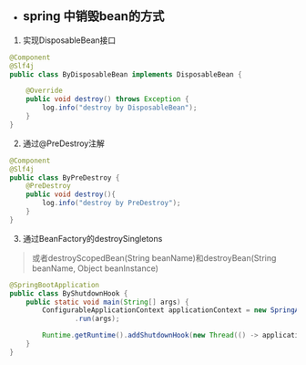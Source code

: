 - ## spring 中销毁bean的方式

1. 实现DisposableBean接口
```java
@Component
@Slf4j
public class ByDisposableBean implements DisposableBean {

    @Override
    public void destroy() throws Exception {
        log.info("destroy by DisposableBean");
    }
}
```

2. 通过@PreDestroy注解
```java
@Component
@Slf4j
public class ByPreDestroy {
    @PreDestroy
    public void destroy(){
        log.info("destroy by PreDestroy");
    }
}
```

3. 通过BeanFactory的destroySingletons
> 或者destroyScopedBean(String beanName)和destroyBean(String beanName, Object beanInstance)
```java
@SpringBootApplication
public class ByShutdownHook {
    public static void main(String[] args) {
        ConfigurableApplicationContext applicationContext = new SpringApplicationBuilder(ByShutdownHook.class)
                .run(args);

        Runtime.getRuntime().addShutdownHook(new Thread(() -> applicationContext.getBeanFactory().destroySingletons()));
    }
}
```
